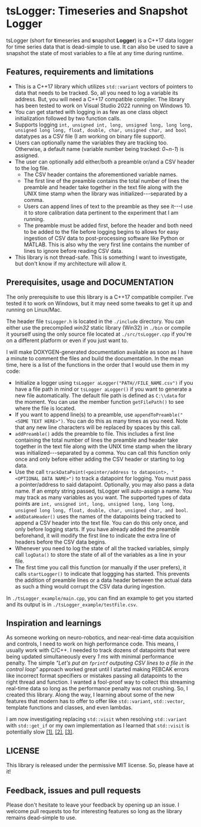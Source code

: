 # tsLogger: Timeseries and Snapshot Logger
tsLogger (short for **t**imeseries and **s**napshot **Logger**) is a C++17 data logger for time series data that is dead-simple to use. It can also be used to save a snapshot the state of most variables to a file at any time during runtime.

## Features, requirements and limitations
- This is a C++17 library which utilizes `std::variant` vectors of pointers to data that needs to be tracked. So, all you need to log a variable its address. But, you will need a C++17 compatible compiler. The library has been tested to work on Visual Studio 2022 running on Windows 10.
- You can get started with logging in as few as one class object initialization followed by two function calls.
- Supports logging `int, unsigned int, long, unsigned long, long long, unsigned long long, float, double, char, unsigned char, and bool` datatypes as a CSV file (I am working on binary file support).
- Users can optionally name the variables they are tracking too. Otherwise, a default name (variable number being tracked: _0~n-1_) is assigned.
- The user can optionally add either/both a preamble or/and a CSV header to the log file.
    - The CSV header contains the aforementioned variable names.
    - The first line of the preamble contains the total number of lines the preamble and header take together in the text file along with the UNIX time stamp when the library was initialized---separated by a comma.
    - Users can append lines of text to the preamble as they see it---I use it to store calibration data pertinent to the experiment that I am running.
    - The preamble must be added first, before the header and both need to be added to the file before logging begins to allows for easy ingestion of CSV data to post-processing software like Python or MATLAB. This is also why the very first line contains the number of lines to ignore before reading CSV data.
- This library is not thread-safe. This is something I want to investigate, but don't know if my architecture will allow it.

## Prerequisites, usage and DOCUMENTATION
The only prerequisite to use this library is a C++17 compatible compiler. I've tested it to work on Windows, but it may need some tweaks to get it up and running on Linux/Mac.

The header file `tsLogger.h` is located in the `./include` directory. You can either use the precompiled _win32_ static library (Win32) in `./bin` or compile it yourself using the only source file located at `./src/tsLogger.cpp` if you're on a different platform or even if you just want to.

I will make DOXYGEN-generated documentation available as soon as I have a minute to comment the files and build the documentation. In the mean time, here is a list of the functions in the order that I would use them in my code:
- Initialize a logger using `tsLogger aLogger("PATH//FILE_NAME.csv")` if you have a file path in mind or `tsLogger aLogger()` if you want to generate a new file automatically. The default file path is defined as `C:\\data` for the moment. You can use the member function `getFilePath()` to see where the file is located.
- If you want to append line(s) to a preamble, use `appendToPreamble("<SOME TEXT HERE>")`. You can do this as many times as you need. Note that any new line characters will be replaced by spaces by this call.
- `addPreamble()` adds the preamble to file. This includes a first line containing the total number of lines the preamble and header take together in the text file along with the UNIX time stamp when the library was initialized---separated by a comma. You can call this function only once and only before either adding the CSV header or starting to log data.
- Use the call `trackDataPoint(<pointer/address to datapoint>, "<OPTIONAL DATA NAME>")` to track a datapoint for logging. You must pass a pointer/address to said datapoint. Optionally, you may also pass a data name. If an empty string passed, tsLogger will auto-assign a name. You may track as many variables as you want. The supported types of data points are `int, unsigned int, long, unsigned long, long long, unsigned long long, float, double, char, unsigned char, and bool`.
- `addDataHeader()` uses the names of the datapoints being tracked to append a CSV header into the text file. You can do this only once, and only before logging starts. If you have already added the preamble beforehand, it will modify the first line to indicate the extra line of headers before the CSV data begins.
- Whenever you need to log the state of all the tracked variables, simply call `logData()` to store the state of all of the variables as a line in your file.
- The first time you call this function (or manually if the user prefers), it calls `startLogger()` to indicate that loggging has started. This prevents the addition of preamble lines or a data header between the actual data as such a thing would corrupt the CSV data during ingestion.

In `./tsLogger_example/main.cpp`, you can find an example to get you started and its output is in `./tsLogger_example/testFile.csv`.

## Inspiration and learnings
As someone working on neuro-robotics, and near-real-time data acquisition and controls, I need to work on high performance code. This means, I usually work with C/C++. I needed to track dozens of datapoints that were being updated simultaneously every _1 ms_ with minimal performance penalty. The simple _"Let's put an `fprintf` outputing CSV lines to a file in the control loop"_ approach worked great until I started making PEBCAK errors like incorrect format specifiers or mistakes passing all datapoints to the right thread and function. I wanted a fool-proof way to collect this streaming real-time data so long as the performance penalty was not crushing. So, I created this library. Along the way, I learning about some of the new features that modern has to offer to offer like `std::variant`, `std::vector`, template functions and classes, and even lambdas.

I am now investigating replacing `std::visit` when resolving `std::variant` with `std::get_if` or my own implementation as I learned that `std::visit` is potentially slow [[1]](https://www.reddit.com/r/cpp/comments/kst2pu/with_stdvariant_you_choose_either_performance_or/), [[2]](https://www.reddit.com/r/cpp/comments/a8xkl3/when_performance_guarantees_hurts_performance/), [[3]](https://bitbashing.io/std-visit.html).

## LICENSE
This library is released under the permissive MIT license. So, please have at it!

## Feedback, issues and pull requests
Please don't hesitate to leave your feedback by opening up an issue. I welcome pull requests too for interesting features so long as the library remains dead-simple to use.
